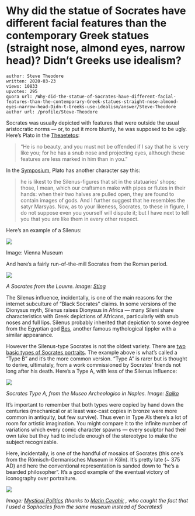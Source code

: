 # Why did the statue of Socrates have different facial features than the contemporary Greek statues (straight nose, almond eyes, narrow head)? Didn’t Greeks use idealism?

	author: Steve Theodore
	written: 2020-03-23
	views: 10833
	upvotes: 295
	quora url: /Why-did-the-statue-of-Socrates-have-different-facial-features-than-the-contemporary-Greek-statues-straight-nose-almond-eyes-narrow-head-Didn-t-Greeks-use-idealism/answer/Steve-Theodore
	author url: /profile/Steve-Theodore


Socrates was usually depicted with features that were outside the usual aristocratic norms — or, to put it more bluntly, he was supposed to be ugly. Here’s Plato in the [Theaetetos](http://classics.mit.edu/Plato/theatu.html):

> “He is no beauty, and you must not be offended if I say that he is very like you; for he has a snub nose and projecting eyes, although these features are less marked in him than in you.”

In the [Symposium](http://www.perseus.tufts.edu/hopper/text?doc=Perseus%3Atext%3A1999.01.0174%3Atext%3DSym.%3Asection%3D215b), Plato has another character say this:

> he is likest to the Silenus-figures that sit in the statuaries' shops; those, I mean, which our craftsmen make with pipes or flutes in their hands: when their two halves are pulled open, they are found to contain images of gods. And I further suggest that he resembles the satyr Marsyas. Now, as to your likeness, Socrates, to these in figure, I do not suppose even you yourself will dispute it; but I have next to tell you that you are like them in every other respect.

Here’s an example of a Silenus:

![](https://qph.fs.quoracdn.net/main-qimg-b7faad3b2d71005586482c5e4f1a1d36)

Image: Vienna Museum

And here’s a fairly run-of-the-mill Socrates from the Roman period.

![](https://qph.fs.quoracdn.net/main-qimg-fc44046f3ef37e49dd5ba60d1bf4dca5)

_A Socrates from the Louvre. Image:_ _[Sting](https://en.wikipedia.org/wiki/Socrates#/media/File:Socrates_Louvre.jpg)_ 

The Silenus influence, incidentally, is one of the main reasons for the internet subculture of “Black Socrates” claims. In some versions of the Dionysus myth, Silenus raises Dionysus in Africa — many Sileni share characteristics with Greek depictions of Africans, particularly with snub noses and full lips. Silenus probably inherited that depiction to some degree from the Egyptian god [Bes](https://www.ancient.eu/Bes/), another famous mythological tippler with a similar appearance.

However the Silenus-type Socrates is not the oldest variety. There are [two basic types of Socrates portraits](http://www.stoa.org/demos/article_portraits@page=12&greekEncoding=UnicodeC.html). The example above is what’s called a “Type B” and it’s the more common version. “Type A” is rarer but is thought to derive, ultimately, from a work commissioned by Socrates’ friends not long after his death. Here’s a Type A, with less of the Silenus influence:

![](https://qph.fs.quoracdn.net/main-qimg-f86d31df71b6f325fc637ae0db8676f7)

_Socrates Type A, from the Museo Archeologico in Naples. Image:_ _[Saiko](https://commons.wikimedia.org/wiki/File:Socrate_di_tipo_A,_replica_del_50_dc_ca_da_orig._greco_del_380_ac_ca._6129.JPG)_ 

It’s important to remember that both types were copied by hand down the centuries (mechanical or at least wax-cast copies in bronze were more common in antiquity, but few survive). Thus even in Type A’s there’s a lot of room for artistic imagination. You might compare it to the infinite number of variations which every comic character spawns — every sculptor had their own take but they had to include enough of the stereotype to make the subject recognizable.

Here, incidentally, is one of the handful of mosaics of Socrates (this one’s from the Römisch-Germanisches Museum in Köln). It’s pretty late (~ 375 AD) and here the conventional representation is sanded down to “he’s a bearded philosopher”. It’s a good example of the eventual victory of iconography over portraiture.

![](https://qph.fs.quoracdn.net/main-qimg-203d379edb1c6e40bc44f29c792c706a)

_Image:_ _[Mystical Politics](https://mystical-politics.blogspot.com/2015/01/roman-german-museum-in-koln-january-18.html)_ _(thanks to_ _[Metin Cevahir](https://www.quora.com/profile/Metin-Cevahir)_ _, who caught the fact that I used a Sophocles from the same museum instead of Socrates!)_ 


